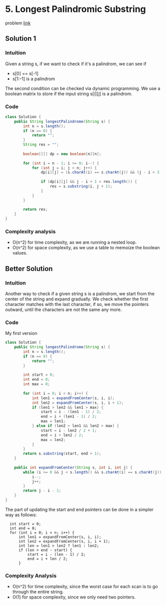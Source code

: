 # 5. Longest Palindromic Substring
problem [link](https://leetcode.com/problems/longest-palindromic-substring/)

## Solution 1

### Intuition
Given a string s, if we want to check if it's a palindrom, we can see if
* s[0] == s[-1]
* s[1:-1] is a palindrom

The second condition can be checked via dynamic programming. We use a boolean matrix to store if the input string s[i][j] is a palindrom.

### Code
```java 
class Solution {
    public String longestPalindrome(String s) {
        int n = s.length();
        if (n == 0) {
            return "";
        }
        String res = "";
        
        boolean[][] dp = new boolean[n][n];
        
        for (int i = n - 1; i >= 0; i--) {
            for (int j = i; j < n; j++) {
                dp[i][j] = (s.charAt(i) == s.charAt(j)) && (j - i < 3 || dp[i + 1][j - 1]);
                
                if (dp[i][j] && j - i + 1 > res.length()) {
                    res = s.substring(i, j + 1);
                }
            }
        }
        
        return res;
    }
}
```
### Complexity analysis
* O(n^2) for time complexity, as we are running a nested loop.
* O(n^2) for space complexity, as we use a table to memoize the boolean values.

## Better Solution
### Intuition
Another way to check if a given string s is a palindrom, we start from the center of the string and expand gradually. 
We check whether the first character matches with the last character, if so, we move the pointers outward, until the characters are not the same any more.

### Code 
My first version
```java
class Solution {
    public String longestPalindrome(String s) {
        int n = s.length();
        if (n == 0) {
            return "";
        }
        
        int start = 0;
        int end = 0;
        int max = 0;
        
        for (int i = 0; i < n; i++) {
            int len1 = expandFromCenter(s, i, i);
            int len2 = expandFromCenter(s, i, i + 1);
            if (len1 > len2 && len1 > max) {
                start = i - (len1 - 1) / 2;
                end = i + (len1 - 1) / 2;
                max = len1;
            } else if (len2 > len1 && len2 > max) {
                start = i - len2 / 2 + 1;
                end = i + len2 / 2;
                max = len2;
            }
        }
        return s.substring(start, end + 1);
    }
    
    public int expandFromCenter(String s, int i, int j) {
        while (i >= 0 && j < s.length() && s.charAt(i) == s.charAt(j)) {
            i--;
            j++;
        }
        return j - i - 1;
    }
}
```
The part of updating the start and end pointers can be done in a simpler way as follows:
```
  int start = 0;
  int end = 0;
  for (int i = 0; i < n; i++) {
      int len1 = expandFromCenter(s, i, i);
      int len2 = expandFromCenter(s, i, i + 1);
      int len = len1 > len2 ? len1 : len2;
      if (len > end - start) {
          start = i - (len - 1) / 2;
          end = i + len / 2;
      }
```

### Complexity Analysis
* O(n^2) for time complexity, since the worst case for each scan is to go through the entire string.
* O(1) for space complexity, since we only need two pointers.
            

